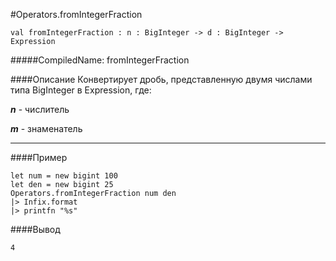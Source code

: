 #Operators.fromIntegerFraction

	val fromIntegerFraction : n : BigInteger -> d : BigInteger ->  Expression


#####CompiledName: fromIntegerFraction


####Описание
Конвертирует дробь, представленную двумя числами типа BigInteger в Expression, где:

***n*** - числитель

***m*** - знаменатель

----------

####Пример

    let num = new bigint 100
    let den = new bigint 25 
    Operators.fromIntegerFraction num den
    |> Infix.format
    |> printfn "%s"

####Вывод

	4